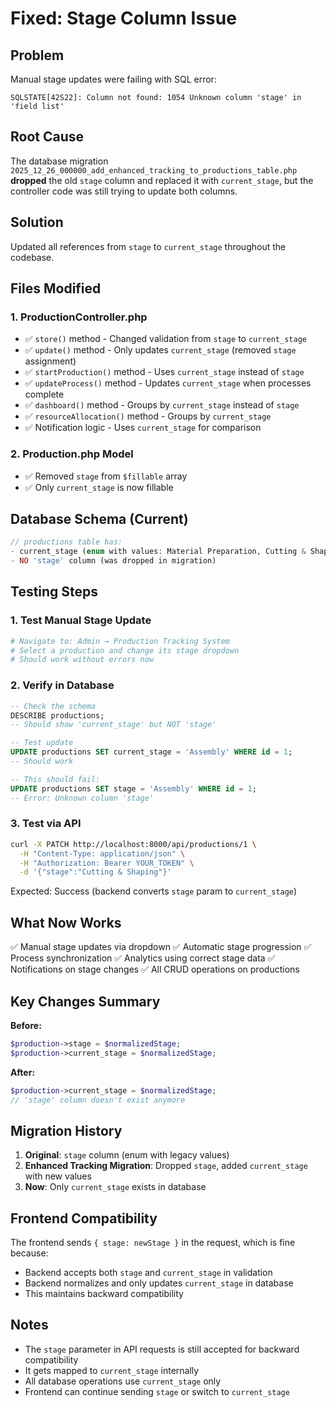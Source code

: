 # Fixed: Stage Column Issue

## Problem
Manual stage updates were failing with SQL error:
```
SQLSTATE[42S22]: Column not found: 1054 Unknown column 'stage' in 'field list'
```

## Root Cause
The database migration `2025_12_26_000000_add_enhanced_tracking_to_productions_table.php` **dropped** the old `stage` column and replaced it with `current_stage`, but the controller code was still trying to update both columns.

## Solution
Updated all references from `stage` to `current_stage` throughout the codebase.

## Files Modified

### 1. ProductionController.php
- ✅ `store()` method - Changed validation from `stage` to `current_stage`
- ✅ `update()` method - Only updates `current_stage` (removed `stage` assignment)
- ✅ `startProduction()` method - Uses `current_stage` instead of `stage`
- ✅ `updateProcess()` method - Updates `current_stage` when processes complete
- ✅ `dashboard()` method - Groups by `current_stage` instead of `stage`
- ✅ `resourceAllocation()` method - Groups by `current_stage`
- ✅ Notification logic - Uses `current_stage` for comparison

### 2. Production.php Model
- ✅ Removed `stage` from `$fillable` array
- ✅ Only `current_stage` is now fillable

## Database Schema (Current)
```php
// productions table has:
- current_stage (enum with values: Material Preparation, Cutting & Shaping, etc.)
- NO 'stage' column (was dropped in migration)
```

## Testing Steps

### 1. Test Manual Stage Update
```bash
# Navigate to: Admin → Production Tracking System
# Select a production and change its stage dropdown
# Should work without errors now
```

### 2. Verify in Database
```sql
-- Check the schema
DESCRIBE productions;
-- Should show 'current_stage' but NOT 'stage'

-- Test update
UPDATE productions SET current_stage = 'Assembly' WHERE id = 1;
-- Should work

-- This should fail:
UPDATE productions SET stage = 'Assembly' WHERE id = 1;
-- Error: Unknown column 'stage'
```

### 3. Test via API
```bash
curl -X PATCH http://localhost:8000/api/productions/1 \
  -H "Content-Type: application/json" \
  -H "Authorization: Bearer YOUR_TOKEN" \
  -d '{"stage":"Cutting & Shaping"}'
```

Expected: Success (backend converts `stage` param to `current_stage`)

## What Now Works

✅ Manual stage updates via dropdown
✅ Automatic stage progression
✅ Process synchronization
✅ Analytics using correct stage data
✅ Notifications on stage changes
✅ All CRUD operations on productions

## Key Changes Summary

**Before:**
```php
$production->stage = $normalizedStage;
$production->current_stage = $normalizedStage;
```

**After:**
```php
$production->current_stage = $normalizedStage;
// 'stage' column doesn't exist anymore
```

## Migration History

1. **Original**: `stage` column (enum with legacy values)
2. **Enhanced Tracking Migration**: Dropped `stage`, added `current_stage` with new values
3. **Now**: Only `current_stage` exists in database

## Frontend Compatibility

The frontend sends `{ stage: newStage }` in the request, which is fine because:
- Backend accepts both `stage` and `current_stage` in validation
- Backend normalizes and only updates `current_stage` in database
- This maintains backward compatibility

## Notes

- The `stage` parameter in API requests is still accepted for backward compatibility
- It gets mapped to `current_stage` internally
- All database operations use `current_stage` only
- Frontend can continue sending `stage` or switch to `current_stage`
